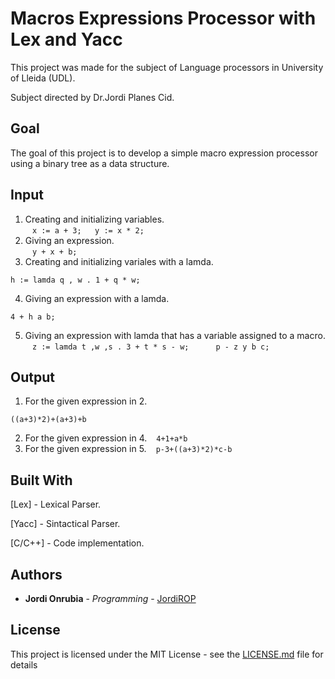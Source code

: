 # Macros Expressions Processor with Lex and Yacc
This project was made for the subject of Language processors in University of Lleida (UDL).

Subject directed by Dr.Jordi Planes Cid.

## Goal
The goal of this project is to develop a simple macro expression processor using a binary tree as a data structure.

## Input
1. Creating and initializing variables.  
  ```
  x := a + 3;  
  y := x * 2;
  ```
2. Giving an expression.  
  ```
   y + x + b;
  ```
3. Creating and initializing variales with a lamda.  
  ```
  h := lamda q , w . 1 + q * w;
  ```
4. Giving an expression with a lamda.  
  ```
  4 + h a b;
  ```
5. Giving an expression with lamda that has a variable assigned to a macro.  
  ```
  z := lamda t ,w ,s . 3 + t * s - w;  
  
  p - z y b c;
  ```
## Output
1. For the given expression in 2.
  ```
  ((a+3)*2)+(a+3)+b
  ```
2. For the given expression in 4.
  ```
  4+1+a*b
  ```
3. For the given expression in 5.
  ```
  p-3+((a+3)*2)*c-b
  ```
  
## Built With
[Lex] - Lexical Parser.

[Yacc] - Sintactical Parser.

[C/C++] - Code implementation.

## Authors
* **Jordi Onrubia** - *Programming* - [JordiROP](https://github.com/JordiROP)

## License

This project is licensed under the MIT License - see the [LICENSE.md](https://github.com/JordiROP/MacrosExpressionsProcessor-Lex-Yacc/blob/master/LICENSE) file for details
